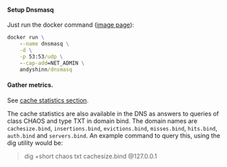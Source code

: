 #### Setup Dnsmasq

Just run the docker command ([image page](https://hub.docker.com/r/andyshinn/dnsmasq)):

```cmd
docker run \
	--name dnsmasq \
	-d \
	-p 53:53/udp \
	--cap-add=NET_ADMIN \
	andyshinn/dnsmasq
```

#### Gather metrics.

See [cache statistics section](https://manpages.debian.org/stretch/dnsmasq-base/dnsmasq.8.en.html#NOTES).

The cache statistics are also available in the DNS as answers to 
queries of class CHAOS and type TXT in domain bind.
The domain names are `cachesize.bind`, `insertions.bind`, `evictions.bind`,
`misses.bind`, `hits.bind`, `auth.bind` and `servers.bind`. An example command to query this,
using the dig utility would be:

> dig +short chaos txt cachesize.bind @127.0.0.1
